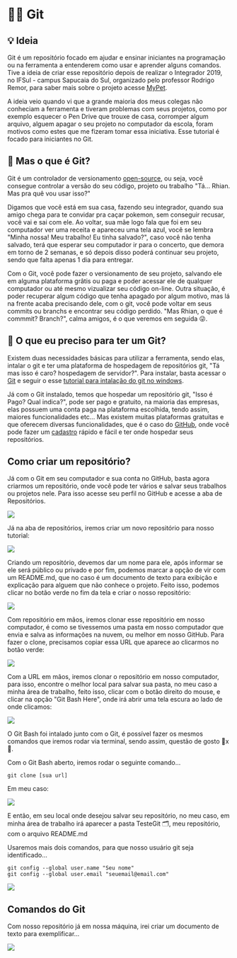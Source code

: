 # 🐱‍👤 Git

## 💡 Ideia

Git é um repositório focado em ajudar e ensinar iniciantes na programação ou na ferramenta a entenderem como usar e aprender alguns comandos. Tive a ideia de criar esse repositório depois de realizar o Integrador 2019, no IFSul - campus Sapucaia do Sul, organizado pelo professor Rodrigo Remor, para saber mais sobre o projeto acesse [MyPet](https://github.com/RhianLopes/MyPet).

A ideia veio quando vi que a grande maioria dos meus colegas não conheciam a ferramenta e tiveram problemas com seus projetos, como por exemplo esquecer o Pen Drive que trouxe de casa, corromper algum arquivo, alguem apagar o seu projeto no computador da escola, foram motivos como estes que me fizeram tomar essa iniciativa. Esse tutorial é focado para iniciantes no Git.

## 🤔 Mas o que é Git?

Git é um controlador de versionamento [open-source](https://canaltech.com.br/produtos/O-que-e-open-source/), ou seja, você consegue controlar a versão do seu código, projeto ou trabalho "Tá... Rhian. Mas pra quê vou usar isso?"

Digamos que você está em sua casa, fazendo seu integrador, quando sua amigo chega para te convidar pra caçar pokemon, sem conseguir recusar, você vai e sai com ele. Ao voltar, sua mãe logo fala que foi em seu computador ver uma receita e apareceu uma tela azul, você se lembra "Minha nossa! Meu trabalho! Eu tinha salvado?", caso você não tenha salvado, terá que esperar seu computador ir para o concerto, que demora em torno de 2 semanas, e só depois disso poderá continuar seu projeto, sendo que falta apenas 1 dia para entregar.

Com o Git, você pode fazer o versionamento de seu projeto, salvando ele em alguma plataforma grâtis ou paga e poder acessar ele de qualquer computador ou até mesmo vizualizar seu código on-line. Outra situação, é poder recuperar algum código que tenha apagado por algum motivo, mas lá na frente acaba precisando dele, com o git, você pode voltar em seus commits ou branchs e encontrar seu código perdido. "Mas Rhian, o que é commmit? Branch?", calma amigos, é o que veremos em seguida 😜.

## 💸 O que eu preciso para ter um Git?

Existem duas necessidades básicas para utilizar a ferramenta, sendo elas, intalar o git e ter uma plataforma de hospedagem de repositórios git, "Tá mas isso é caro? hospedagem de servidor?". Para instalar, basta acessar o [Git](https://git-scm.com) e seguir o esse [tutorial para intalação do git no windows](https://dicasdeprogramacao.com.br/como-instalar-o-git-no-windows).

Já com o Git instalado, temos que hospedar um repositório git, "Isso é Pago? Qual indica?", pode ser pago e gratuito, na maioria das empresas, elas possuem uma conta paga na plataforma escolhida, tendo assim, maiores funcionalidades etc... Mas existem muitas plataformas gratuitas e que oferecem diversas funcionalidades, que é o caso do [GitHub](https://github.com), onde você pode fazer um [cadastro](https://github.com/join?source=header-home) rápido e fácil e ter onde hospedar seus repositórios.

## Como criar um repositório?

Já com o Git em seu computador e sua conta no GitHub, basta agora criarmos um repositório, onde você pode ter vários e salvar seus trabalhos ou projetos nele. Para isso acesse seu perfil no GitHub e acesse a aba de Repositórios.


![](https://cdn.discordapp.com/attachments/576875163686010911/661637887829344276/unknown.png)


Já na aba de repositórios, iremos criar um novo repositório para nosso tutorial:


![](https://cdn.discordapp.com/attachments/576875163686010911/661639336218984508/unknown.png)

Criando um repositório, devemos dar um nome para ele, após informar se ele será público ou privado e por fim, podemos marcar a opção de vir com um README.md, que no caso é um documento de texto para exibição e explicação para alguem que não conhece o projeto. Feito isso, podemos clicar no botão verde no fim da tela e criar o nosso repositório:


![](https://cdn.discordapp.com/attachments/576875163686010911/661640471973462046/unknown.png)


Com repositório em mãos, iremos clonar esse repositório em nosso computador, é como se tivessemos uma pasta em nosso computador que envia e salva as informações na nuvem, ou melhor em nosso GitHub. Para fazer o clone, precisamos copiar essa URL que aparece ao clicarmos no botão verde:


![](https://cdn.discordapp.com/attachments/576875163686010911/661642037476720661/unknown.png)


Com a URL em mãos, iremos clonar o repositório em nosso computador, para isso, encontre o melhor local para salvar sua pasta, no meu caso a minha área de trabalho, feito isso, clicar com o botão direito do mouse, e clicar na opção "Git Bash Here", onde irá abrir uma tela escura ao lado de onde clicamos:


![](https://cdn.discordapp.com/attachments/576875163686010911/661643508494630921/unknown.png)


O Git Bash foi intalado junto com o Git, é possível fazer os mesmos comandos que iremos rodar via terminal, sendo assim, questão de gosto 🍕x🍔.

Com o Git Bash aberto, iremos rodar o seguinte comando...

```
git clone [sua url]
```
Em meu caso:


![](https://cdn.discordapp.com/attachments/576875163686010911/661646377071149081/unknown.png)


E então, em seu local onde desejou salvar seu repositório, no meu caso, em minha área de trabalho irá aparecer a pasta TesteGit 🗂, meu repositório, com o arquivo README.md

Usaremos mais dois comandos, para que nosso usuário git seja identificado...

```
git config --global user.name "Seu nome"
git config --global user.email "seuemail@email.com"
```

![](https://cdn.discordapp.com/attachments/576875163686010911/661653663411994645/unknown.png)

## Comandos do Git

Com nosso repositório já em nossa máquina, irei criar um documento de texto para exemplificar...

![](https://cdn.discordapp.com/attachments/576875163686010911/661652644321820707/unknown.png)

